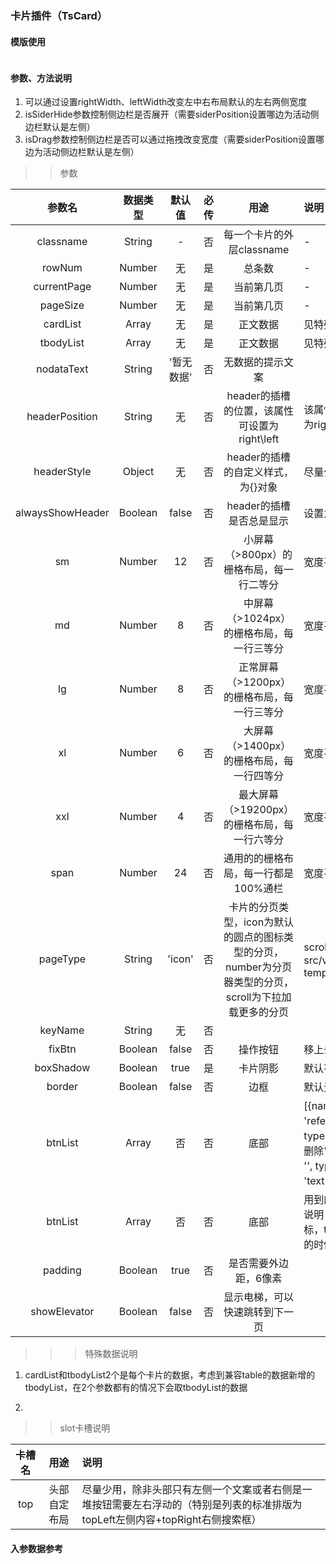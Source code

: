 ### 卡片插件（TsCard）  


#### 模版使用

```javascript

```

#### 参数、方法说明

1. 可以通过设置rightWidth、leftWidth改变左中右布局默认的左右两侧宽度
2. isSiderHide参数控制侧边栏是否展开（需要siderPosition设置哪边为活动侧边栏默认是左侧）
3. isDrag参数控制侧边栏是否可以通过拖拽改变宽度（需要siderPosition设置哪边为活动侧边栏默认是左侧）

>> 参数


参数名|数据类型|默认值|必传|用途|说明
:---:|:---:|:---:|:---:|:---:|:---|
classname|String|-|否|每一个卡片的外层classname |-|
rowNum|Number|无|是|总条数|-|
currentPage|Number|无|是|当前第几页|-|
pageSize|Number|无|是|当前第几页|-|
cardList|Array|无|是|正文数据|见特殊数据说明|
tbodyList|Array|无|是|正文数据|见特殊数据说明|
nodataText|String|'暂无数据'|否|无数据的提示文案| |
headerPosition|String|无|否|header的插槽的位置，该属性可设置为right\left|该属性设置后会将header的插槽的位置设为绝对定位为方位0（例如设置为right,会是right:0），如需更多其他设置可以用headerStyle|
headerStyle|Object|无|否|header的插槽的自定义样式，为{}对象|尽量少用|
alwaysShowHeader|Boolean|false|否|header的插槽是否总是显示|设置为false后提供移上去才显示header的交互|
sm|Number|12|否|小屏幕（>800px）的栅格布局，每一行二等分|宽度平均分为24等份的占比份数|
md|Number|8|否|中屏幕（>1024px）的栅格布局，每一行三等分|宽度平均分为24等份的占比份数|
lg|Number|8|否|正常屏幕（>1200px）的栅格布局，每一行三等分|宽度平均分为24等份的占比份数|
xl|Number|6|否|大屏幕（>1400px）的栅格布局，每一行四等分|宽度平均分为24等份的占比份数|
xxl|Number|4|否|最大屏幕（>19200px）的栅格布局，每一行六等分|宽度平均分为24等份的占比份数|
span|Number|24|否|通用的的栅格布局，每一行都是100%通栏|宽度平均分为24等份的占比份数|
pageType|String|'icon'|否|卡片的分页类型，icon为默认的圆点的图标类型的分页，number为分页器类型的分页，scroll为下拉加载更多的分页|scroll类型的可以参考通知策略：src/views/pages/framework/notifytactics/tacticsedit/setting/setting-template.vue|
keyName|String|无|否|||
fixBtn|Boolean|false|否|操作按钮|移上去显示操作按钮，固定在底部
boxShadow|Boolean|true|是|卡片阴影|默认有阴影
border|Boolean|false|否|边框|默认无边框
btnList|Array|否|否|底部| [{name: '关联服务', value: 'referenceCount', icon: '', type: 'referenceCount', key: 'referenceCount'},{name: '删除', value: 'del', type: 'del', icon: 'tsfont-trash-o', disable: true, text: '流程被引用不可删除', key: 'referenceCount'}, {name: '多个', value: 'dropdown', icon: '', type: 'dropdown', menuArr: [{name: '复制', value: 'copy', type: 'text'}, {name: '导出', value: 'export', type: 'download'}]}];
btnList|Array|否|否|底部| 用到的页面flow-overview, event-solution-manage , tool-manage ，说明 name，显示名称, value 调用页面判断的字段名称，icon，显示的图标，type 类型， disable 是否可删除，有判断逻辑，type 为 dropdown的时候，是显示下拉菜单 需要多加一个字段，menuArr 传数组
padding | Boolean | true | 否 | 是否需要外边距，6像素
showElevator | Boolean | false | 否 | 显示电梯，可以快速跳转到下一页



>>>特殊数据说明
1. cardList和tbodyList2个是每个卡片的数据，考虑到兼容table的数据新增的tbodyList，在2个参数都有的情况下会取tbodyList的数据

2. 



>>  slot卡槽说明


 卡槽名|用途|说明
:---:|:---:|:---
top|头部自定布局| 尽量少用，除非头部只有左侧一个文案或者右侧是一堆按钮需要左右浮动的（特别是列表的标准排版为topLeft左侧内容+topRight右侧搜索框）




#### 入参数据参考

```javascript

```
